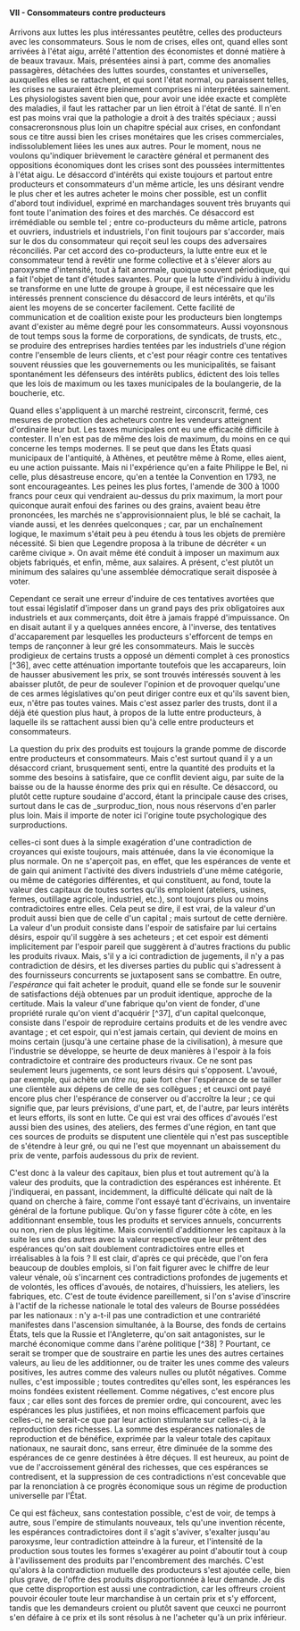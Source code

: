 #### VII - Consommateurs contre producteurs

Arrivons aux luttes les plus intéressantes peutêtre, celles des producteurs avec les consommateurs. Sous le nom de crises, elles ont, quand elles sont arrivées à l'état aigu, arrêté l'attention des économistes et donné matière à de beaux travaux. Mais, présentées ainsi à part, comme des anomalies passagères, détachées des luttes sourdes, constantes et universelles, auxquelles elles se rattachent, et qui sont l'état normal, ou paraissent telles, les crises ne sauraient être pleinement comprises ni interprétées sainement. Les physiologistes savent bien que, pour avoir une idée exacte et complète des maladies, il faut les rattacher par un lien étroit à l'état de santé. Il n'en est pas moins vrai que la pathologie a droit à des traités spéciaux ; aussi consacreronsnous plus loin un chapitre spécial aux crises, en confondant sous ce titre aussi bien les crises monétaires que les crises commerciales, indissolublement liées les unes aux autres. Pour le moment, nous ne voulons qu'indiquer brièvement le caractère général et permanent des oppositions économiques dont les crises sont des poussées intermittentes à l'état aigu. Le désaccord d'intérêts qui existe toujours et partout entre producteurs et consommateurs d'un même article, les uns désirant vendre le plus cher et les autres acheter le moins cher possible, est un conflit d'abord tout individuel, exprimé en marchandages souvent très bruyants qui font toute l'animation des foires et des marchés. Ce désaccord est irrémédiable ou semble tel ; entre co-producteurs du même article, patrons et ouvriers, industriels et industriels, l'on finit toujours par s'accorder, mais sur le dos du consommateur qui reçoit seul les coups des adversaires réconciliés. Par cet accord des co-producteurs, la lutte entre eux et le consommateur tend à revêtir une forme collective et à s'élever alors au paroxysme d'intensité, tout à fait anormale, quoique souvent périodique, qui a fait l'objet de tant d'études savantes. Pour que la lutte d'individu à individu se transforme en une lutte de groupe à groupe, il est nécessaire que les intéressés prennent conscience du désaccord de leurs intérêts, et qu'ils aient les moyens de se concerter facilement. Cette facilité de communication et de coalition existe pour les producteurs bien longtemps avant d'exister au même degré pour les consommateurs. Aussi voyonsnous de tout temps sous la forme de corporations, de syndicats, de trusts, etc., se produire des entreprises hardies tentées par les industriels d'une région contre l'ensemble de leurs clients, et c'est pour réagir contre ces tentatives souvent réussies que les gouvernements ou les municipalités, se faisant spontanément les défenseurs des intérêts publics, édictent des lois telles que les lois de maximum ou les taxes municipales de la boulangerie, de la boucherie, etc.

Quand elles s'appliquent à un marché restreint, circonscrit, fermé, ces mesures de protection des acheteurs contre les vendeurs atteignent d'ordinaire leur but. Les taxes municipales ont eu une efficacité difficile à contester. Il n'en est pas de même des lois de maximum, du moins en ce qui concerne les temps modernes. Il se peut que dans les États quasi municipaux de l'antiquité, à Athènes, et peutêtre même à Rome, elles aient, eu une action puissante. Mais ni l'expérience qu'en a faite Philippe le Bel, ni celle, plus désastreuse encore, qu'en a tentée la Convention en 1793, ne sont encourageantes. Les peines les plus fortes, l'amende de 300 à 1000 francs pour ceux qui vendraient au-dessus du prix maximum, la mort pour quiconque aurait enfoui des farines ou des grains, avaient beau être prononcées, les marchés ne s'approvisionnaient plus, le blé se cachait, la viande aussi, et les denrées quelconques ; car, par un enchaînement logique, le maximum s'était peu à peu étendu à tous les objets de première nécessité. Si bien que Legendre proposa à la tribune de décréter « un carême civique ». On avait même été conduit à imposer un maximum aux objets fabriqués, et enfin, même, aux salaires. A présent, c'est plutôt un minimum des salaires qu'une assemblée démocratique serait disposée à voter.

Cependant ce serait une erreur d'induire de ces tentatives avortées que tout essai législatif d'imposer dans un grand pays des prix obligatoires aux industriels et aux commerçants, doit être à jamais frappé d'impuissance. On en disait autant il y a quelques années encore, à l'inverse, des tentatives d'accaparement par lesquelles les producteurs s'efforcent de temps en temps de rançonner à leur gré les consommateurs. Mais le succès prodigieux de certains trusts a opposé un démenti complet à ces pronostics [^36], avec cette atténuation importante toutefois que les accapareurs, loin de hausser abusivement les prix, se sont trouvés intéressés souvent à les abaisser plutôt, de peur de soulever l'opinion et de provoquer quelqu'une de ces armes législatives qu'on peut diriger contre eux et qu'ils savent bien, eux, n'être pas toutes vaines. Mais c'est assez parler des trusts, dont il a déjà été question plus haut, à propos de la lutte entre producteurs, à laquelle ils se rattachent aussi bien qu'à celle entre producteurs et consommateurs.

La question du prix des produits est toujours la grande pomme de discorde entre producteurs et consommateurs. Mais c'est surtout quand il y a un désaccord criant, brusquement senti, entre la quantité des produits et la somme des besoins à satisfaire, que ce conflit devient aigu, par suite de la baisse ou de la hausse énorme des prix qui en résulte. Ce désaccord, ou plutôt cette rupture soudaine d'accord, étant la principale cause des crises, surtout dans le cas de _surproduc_tion, nous nous réservons d'en parler plus loin. Mais il importe de noter ici l'origine toute psychologique des surproductions.

celles-ci sont dues à la simple exagération d'une contradiction de croyances qui existe toujours, mais atténuée, dans la vie économique la plus normale. On ne s'aperçoit pas, en effet, que les espérances de vente et de gain qui animent l'activité des divers industriels d'une même catégorie, ou même de catégories différentes, et qui constituent, au fond, toute la valeur des capitaux de toutes sortes qu'ils emploient (ateliers, usines, fermes, outillage agricole, industriel, etc.), sont toujours plus ou moins contradictoires entre elles. Cela peut se dire, il est vrai, de la valeur d'un produit aussi bien que de celle d'un capital ; mais surtout de cette dernière. La valeur d'un produit consiste dans l'espoir de satisfaire par lui certains désirs, espoir qu'il suggère à ses acheteurs ; et cet espoir est démenti implicitement par l'espoir pareil que suggèrent à d'autres fractions du public les produits rivaux. Mais, s'il y a ici contradiction de jugements, il n'y a pas contradiction de désirs, et les diverses parties du public qui s'adressent à des fournisseurs concurrents se juxtaposent sans se combattre. En outre, _l'espérance_ qui fait acheter le produit, quand elle se fonde sur le souvenir de satisfactions déjà obtenues par un produit identique, approche de la certitude. Mais la valeur d'une fabrique qu'on vient de fonder, d'une propriété rurale qu'on vient d'acquérir [^37], d'un capital quelconque, consiste dans l'espoir de reproduire certains produits et de les vendre avec avantage ; et cet espoir, qui n'est jamais certain, qui devient de moins en moins certain (jusqu'à une certaine phase de la civilisation), à mesure que l'industrie se développe, se heurte de deux manières à l'espoir à la fois contradictoire et contraire des producteurs rivaux. Ce ne sont pas seulement leurs jugements, ce sont leurs désirs qui s'opposent. L'avoué, par exemple, qui achète un _titre nu,_ paie fort cher l'espérance de se tailler une clientèle aux dépens de celle de ses collègues ; et ceuxci ont payé encore plus cher l'espérance de conserver ou d'accroître la leur ; ce qui signifie que, par leurs prévisions, d'une part, et, de l'autre, par leurs intérêts et leurs efforts, ils sont en lutte. Ce qui est vrai des offices d'avoués l'est aussi bien des usines, des ateliers, des fermes d'une région, en tant que ces sources de produits se disputent une clientèle qui n'est pas susceptible de s'étendre à leur gré, ou qui ne l'est que moyennant un abaissement du prix de vente, parfois audessous du prix de revient.

C'est donc à la valeur des capitaux, bien plus et tout autrement qu'à la valeur des produits, que la contradiction des espérances est inhérente. Et j'indiquerai, en passant, incidemment, la difficulté délicate qui naît de là quand on cherche à faire, comme l'ont essayé tant d'écrivains, un inventaire général de la fortune publique. Qu'on y fasse figurer côte à côte, en les additionnant ensemble, tous les produits et services annuels, concurrents ou non, rien de plus légitime. Mais convientil d'additionner les capitaux à la suite les uns des autres avec la valeur respective que leur prêtent des espérances qu'on sait doublement contradictoires entre elles et irréalisables à la fois ? Il est clair, d'après ce qui précède, que l'on fera beaucoup de doubles emplois, si l'on fait figurer avec le chiffre de leur valeur vénale, où s'incarnent ces contradictions profondes de jugements et de volontés, les offices d'avoués, de notaires, d'huissiers, les ateliers, les fabriques, etc. C'est de toute évidence pareillement, si l'on s'avise d'inscrire à l'actif de la richesse nationale le total des valeurs de Bourse possédées par les nationaux : n'y a-t-il pas une contradiction et une contrariété manifestes dans l'ascension simultanée, à la Bourse, des fonds de certains États, tels que la Russie et l'Angleterre, qu'on sait antagonistes, sur le marché économique comme dans l'arène politique [^38] ? Pourtant, ce serait se tromper que de soustraire en partie les unes des autres certaines valeurs, au lieu de les additionner, ou de traiter les unes comme des valeurs positives, les autres comme des valeurs nulles ou plutôt négatives. Comme nulles, c'est impossible ; toutes contredites qu'elles sont, les espérances les moins fondées existent réellement. Comme négatives, c'est encore plus faux ; car elles sont des forces de premier ordre, qui concourent, avec les espérances les plus justifiées, et non moins efficacement parfois que celles-ci, ne serait-ce que par leur action stimulante sur celles-ci, à la reproduction des richesses. La somme des espérances nationales de reproduction et de bénéfice, exprimée par la valeur totale des capitaux nationaux, ne saurait donc, sans erreur, être diminuée de la somme des espérances de ce genre destinées à être déçues. Il est heureux, au point de vue de l'accroissement général des richesses, que ces espérances se contredisent, et la suppression de ces contradictions n'est concevable que par la renonciation à ce progrès économique sous un régime de production universelle par l'État.

Ce qui est fâcheux, sans contestation possible, c'est de voir, de temps à autre, sous l'empire de stimulants nouveaux, tels qu'une invention récente, les espérances contradictoires dont il s'agit s'aviver, s'exalter jusqu'au paroxysme, leur contradiction atteindre à la fureur, et l'intensité de la production sous toutes les formes s'exagérer au point d'aboutir tout à coup à l'avilissement des produits par l'encombrement des marchés. C'est qu'alors à la contradiction mutuelle des producteurs s'est ajoutée celle, bien plus grave, de l'offre des produits disproportionnée à leur demande. Je dis que cette disproportion est aussi une contradiction, car les offreurs croient pouvoir écouler toute leur marchandise à un certain prix et s'y efforcent, tandis que les demandeurs croient ou plutôt savent que ceuxci ne pourront s'en défaire à ce prix et ils sont résolus à ne l'acheter qu'à un prix inférieur.
